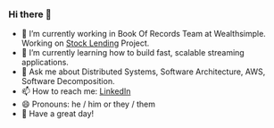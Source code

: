 ### Hi there 👋 

- 🔭 I’m currently working in Book Of Records Team at Wealthsimple. Working on [Stock Lending](https://www.wealthsimple.com/en-ca/learn/what-is-securities-lending) Project. 
- 🌱 I’m currently learning how to build fast, scalable streaming applications.
- 💬 Ask me about Distributed Systems, Software Architecture, AWS, Software Decomposition.
- 📫 How to reach me: [LinkedIn](https://www.linkedin.com/in/radeeyjd)
- 😄 Pronouns: he / him or  they / them
- 🙏 Have a great day! 
